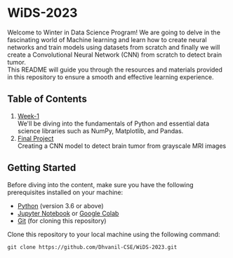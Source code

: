 # WiDS-2023

Welcome to Winter in Data Science Program! We are going to delve in the fascinating world of Machine learning and learn how to create neural networks and train models using datasets from scratch and finally we will create a Convolutional Neural Network (CNN) from scratch to detect brain tumor.  
This README will guide you through the resources and materials provided in this repository to ensure a smooth and effective learning experience.  

## Table of Contents

1. [Week-1](/Week-1/)   
    We'll be diving into the fundamentals of Python and essential data science libraries such as NumPy, Matplotlib, and Pandas.
4. [Final Project](/Final_Project/)  
    Creating a CNN model to detect brain tumor from grayscale MRI images
## Getting Started

Before diving into the content, make sure you have the following prerequisites installed on your machine:

- [Python](https://www.python.org/) (version 3.6 or above)
- [Jupyter Notebook](https://jupyter.org/install) or [Google Colab](https://colab.google/)
- [Git](https://git-scm.com/book/en/v2/Getting-Started-Installing-Git) (for cloning this repository)

Clone this repository to your local machine using the following command:

```
git clone https://github.com/Dhvanil-CSE/WiDS-2023.git
```
